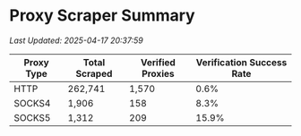 # Proxy Scraper Summary

_Last Updated: 2025-04-17 20:37:59_

| Proxy Type | Total Scraped | Verified Proxies | Verification Success Rate |
|------------|--------------|------------------|--------------------------|
| HTTP | 262,741 | 1,570 | 0.6% |
| SOCKS4 | 1,906 | 158 | 8.3% |
| SOCKS5 | 1,312 | 209 | 15.9% |
